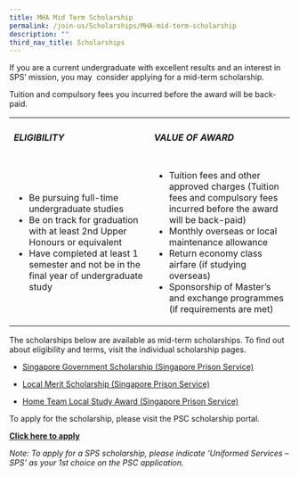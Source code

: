 ```yaml
---
title: MHA Mid Term Scholarship
permalink: /join-us/Scholarships/MHA-mid-term-scholarship
description: ""
third_nav_title: Scholarships
---
```

If you are a current undergraduate with excellent results and an interest in SPS’ mission, you may  consider applying for a mid-term scholarship. 

Tuition and compulsory fees you incurred before the award will be back-paid.

<table>
<tbody>
<tr style="height: 50%;">
<td style="width: 50%;">
<h5>ELIGIBILITY</h5>
</td>
<td style="width: 50%;">
<h5>VALUE OF AWARD</h5>
</td>
</tr>
<tr style="height: 50%;">
<td style="width: 50%;">
<ul>
<li>Be pursuing full-time undergraduate studies</li>
<li>Be on track for graduation with at least 2nd Upper Honours or equivalent</li>
<li>Have completed at least 1 semester and not be in the final year of undergraduate study</li>
</ul>
</td>
<td style="width: 50%;">
<ul>
<li>Tuition fees and other approved charges (Tuition fees and compulsory fees incurred before the award will be back-paid)</li>
<li>Monthly overseas or local maintenance allowance</li>
<li>Return economy class airfare (if studying overseas)</li>
<li>Sponsorship of Master&rsquo;s and exchange programmes (if requirements are met)</li>
</ul>
</td>
</tr>
</tbody>
</table>

The scholarships below are available as mid-term scholarships. To find out about eligibility and terms, visit the individual scholarship pages.

*   [Singapore Government Scholarship (Singapore Prison Service) ](/join-us/scholarships/singapore-government-scholarship-sps) 
    
*   [Local Merit Scholarship (Singapore Prison Service) ](/join-us/scholarships/local-merit-scholarship-sps) 
    
*   [Home Team Local Study Award (Singapore Prison Service)](/join-us/scholarships/ht-local-study-award-sps)

To apply for the scholarship, please visit the PSC scholarship portal.

[**Click here to apply**](https://www.mha.gov.sg/careers/scholarships/mha-mid-term-scholarship)

_Note: To apply for a SPS scholarship, please indicate 'Uniformed Services – SPS’ as your 1st choice on the PSC application._